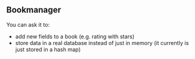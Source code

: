## Bookmanager

You can ask it to:

- add new fields to a book (e.g. rating with stars)
- store data in a real database instead of just in memory (it currently is just stored in a hash map)